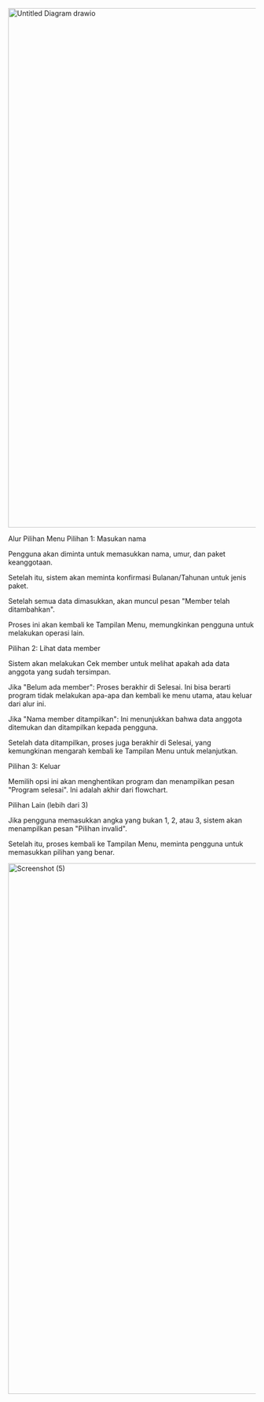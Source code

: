 <img width="991" height="1057" alt="Untitled Diagram drawio" src="https://github.com/user-attachments/assets/4c37ad02-8cd3-4cb2-95a1-c6202957fcb2" />


Alur Pilihan Menu
Pilihan 1: Masukan nama

Pengguna akan diminta untuk memasukkan nama, umur, dan paket keanggotaan.

Setelah itu, sistem akan meminta konfirmasi Bulanan/Tahunan untuk jenis paket.

Setelah semua data dimasukkan, akan muncul pesan "Member telah ditambahkan".

Proses ini akan kembali ke Tampilan Menu, memungkinkan pengguna untuk melakukan operasi lain.

Pilihan 2: Lihat data member

Sistem akan melakukan Cek member untuk melihat apakah ada data anggota yang sudah tersimpan.

Jika "Belum ada member": Proses berakhir di Selesai. Ini bisa berarti program tidak melakukan apa-apa dan kembali ke menu utama, atau keluar dari alur ini.

Jika "Nama member ditampilkan": Ini menunjukkan bahwa data anggota ditemukan dan ditampilkan kepada pengguna.

Setelah data ditampilkan, proses juga berakhir di Selesai, yang kemungkinan mengarah kembali ke Tampilan Menu untuk melanjutkan.

Pilihan 3: Keluar

Memilih opsi ini akan menghentikan program dan menampilkan pesan "Program selesai". Ini adalah akhir dari flowchart.

Pilihan Lain (lebih dari 3)

Jika pengguna memasukkan angka yang bukan 1, 2, atau 3, sistem akan menampilkan pesan "Pilihan invalid".

Setelah itu, proses kembali ke Tampilan Menu, meminta pengguna untuk memasukkan pilihan yang benar.

<img width="1920" height="1080" alt="Screenshot (5)" src="https://github.com/user-attachments/assets/3a37c791-b718-4c01-81c5-4a1af9f4c52b" />

